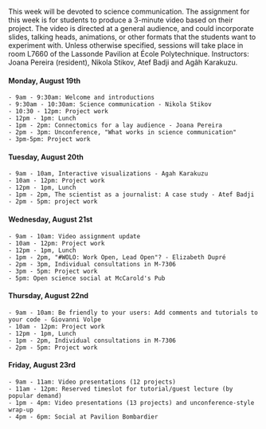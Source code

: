 This week will be devoted to science communication. The assignment for this week is for students to produce a 3-minute video based on their project. The video is directed at a general audience, and could incorporate slides, talking heads, animations, or other formats that the students want to experiment with. Unless otherwise specified, sessions will take place in room L7660 of the Lassonde Pavilion at École Polytechnique. Instructors: Joana Pereira (resident), Nikola Stikov, Atef Badji and Agâh Karakuzu.

#### Monday, August 19th
    - 9am - 9:30am: Welcome and introductions
    - 9:30am - 10:30am: Science communication - Nikola Stikov
    - 10:30 - 12pm: Project work
    - 12pm - 1pm: Lunch
    - 1pm - 2pm: Connectomics for a lay audience - Joana Pereira
    - 2pm - 3pm: Unconference, "What works in science communication" 
    - 3pm-5pm: Project work

#### Tuesday, August 20th
    - 9am - 10am, Interactive visualizations - Agah Karakuzu
    - 10am - 12pm: Project work
    - 12pm - 1pm, Lunch
    - 1pm - 2pm, The scientist as a journalist: A case study - Atef Badji
    - 2pm - 5pm: project work

#### Wednesday, August 21st
    - 9am - 10am: Video assignment update
    - 10am - 12pm: Project work
    - 12pm - 1pm, Lunch
    - 1pm - 2pm, "#WOLO: Work Open, Lead Open"? - Elizabeth Dupré    
    - 2pm - 3pm, Individual consultations in M-7306
    - 3pm - 5pm: Project work
    - 5pm: Open science social at McCarold's Pub

#### Thursday, August 22nd
    - 9am - 10am: Be friendly to your users: Add comments and tutorials to your code - Giovanni Volpe
    - 10am - 12pm: Project work
    - 12pm - 1pm, Lunch
    - 1pm - 2pm, Individual consultations in M-7306  
    - 2pm - 5pm: Project work

#### Friday, August 23rd
    - 9am - 11am: Video presentations (12 projects)
    - 11am - 12pm: Reserved timeslot for tutorial/guest lecture (by popular demand)
    - 1pm - 4pm: Video presentations (13 projects) and unconference-style wrap-up
    - 4pm - 6pm: Social at Pavilion Bombardier
